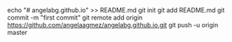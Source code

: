 echo "# angelabg.github.io" >> README.md
git init
git add README.md
git commit -m "first commit"
git remote add origin https://github.com/angelaagmez/angelabg.github.io.git
git push -u origin master
